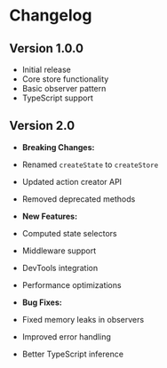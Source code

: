 # Changelog

## Version 1.0.0

- Initial release
- Core store functionality
- Basic observer pattern
- TypeScript support

## Version 2.0

- **Breaking Changes:**
- Renamed `createState` to `createStore`
- Updated action creator API
- Removed deprecated methods

- **New Features:**
- Computed state selectors
- Middleware support
- DevTools integration
- Performance optimizations

- **Bug Fixes:**
- Fixed memory leaks in observers
- Improved error handling
- Better TypeScript inference